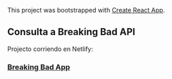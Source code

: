 This project was bootstrapped with [Create React App](https://github.com/facebook/create-react-app).

## Consulta a Breaking Bad API

Projecto corriendo en Netlify:

### [Breaking Bad App](https://frases.netlify.app/)

